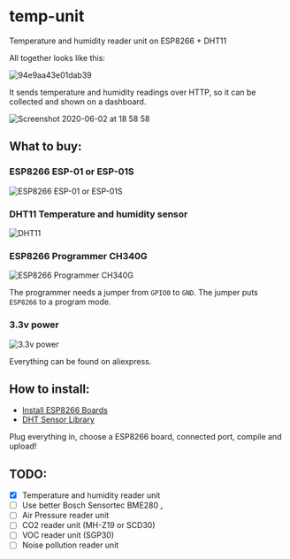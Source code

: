 # temp-unit
Temperature and humidity reader unit on ESP8266 + DHT11

All together looks like this:

![94e9aa43e01dab39](https://user-images.githubusercontent.com/347098/83553224-cf9e5800-a502-11ea-8d09-b187b2867581.jpg)

It sends temperature and humidity readings over HTTP, so it can be collected and shown on a dashboard.

![Screenshot 2020-06-02 at 18 58 58](https://user-images.githubusercontent.com/347098/83553478-2a37b400-a503-11ea-8d5a-b22a5354f86d.png)

## What to buy:
### ESP8266 ESP-01 or ESP-01S
![ESP8266 ESP-01 or ESP-01S](https://user-images.githubusercontent.com/347098/83556426-c663ba00-a507-11ea-9a6f-1abed942dff8.jpg)

### DHT11 Temperature and humidity sensor
![DHT11](https://user-images.githubusercontent.com/347098/83556502-ef844a80-a507-11ea-8f1c-3e142b1d71a6.png)

### ESP8266 Programmer CH340G
![ESP8266 Programmer CH340G](https://user-images.githubusercontent.com/347098/83556336-99afa280-a507-11ea-8cce-bc25e2ddb423.jpg)

The programmer needs a jumper from `GPIO0` to `GND`. The jumper puts `ESP8266` to a program mode.

### 3.3v power
![3.3v power](https://user-images.githubusercontent.com/347098/83557074-e9429e00-a508-11ea-91c2-62bfef342909.jpg)

Everything can be found on aliexpress.

## How to install:
- [Install ESP8266 Boards](https://github.com/esp8266/Arduino#installing-with-boards-manager)
- [DHT Sensor Library](https://github.com/adafruit/DHT-sensor-library)

Plug everything in, choose a ESP8266 board, connected port, compile and upload! 

## TODO:
- [X] Temperature and humidity reader unit
- [ ] Use better Bosch Sensortec BME280 [.](http://www.kandrsmith.org/RJS/Misc/Hygrometers/calib_many.html)
- [ ] Air Pressure reader unit
- [ ] CO2 reader unit (MH-Z19 or SCD30)
- [ ] VOC reader unit (SGP30)
- [ ] Noise pollution reader unit
